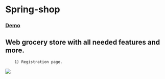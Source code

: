 # Spring-shop

<a href="http://grocerystore-webgrocerystore.rhcloud.com/"> <h3> Demo </h3> </a>

## Web grocery store with all needed features and more.
```
	1) Registration page.
```

<img src="http://i.imgur.com/EUTSDg6.jpg">


